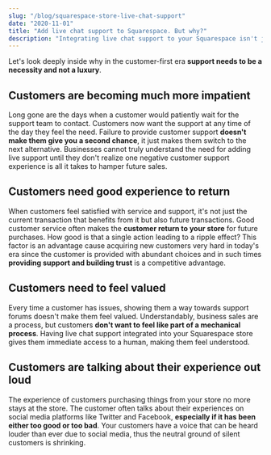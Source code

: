 ```yaml
---
slug: "/blog/squarespace-store-live-chat-support"
date: "2020-11-01"
title: "Add live chat support to Squarespace. But why?"
description: "Integrating live chat support to your Squarespace isn't just about support"
---
```

Let's look deeply inside why in the customer-first era **support needs to be a necessity and not a luxury**.

## Customers are becoming much more impatient
Long gone are the days when a customer would patiently wait for the support team to contact. Customers now want the support at any time of the day they feel the need. Failure to provide customer support **doesn't make them give you a second chance**, it just makes them switch to the next alternative. Businesses cannot truly understand the need for adding live support until they don't realize one negative customer support experience is all it takes to hamper future sales.

## Customers need good experience to return
When customers feel satisfied with service and support, it's not just the current transaction that benefits from it but also future transactions. Good customer service often makes the **customer return to your store** for future purchases. How good is that a single action leading to a ripple effect? This factor is an advantage cause acquiring new customers very hard in today's era since the customer is provided with abundant choices and in such times **providing support and building trust** is a competitive advantage.

## Customers need to feel valued
Every time a customer has issues, showing them a way towards support forums doesn't make them feel valued. Understandably, business sales are a process, but customers **don't want to feel like part of a mechanical process**. Having live chat support integrated into your Squarespace store gives them immediate access to a human, making them feel understood.

## Customers are talking about their experience out loud
The experience of customers purchasing things from your store no more stays at the store. The customer often talks about their experiences on social media platforms like Twitter and Facebook, **especially if it has been either too good or too bad**. Your customers have a voice that can be heard louder than ever due to social media, thus the neutral ground of silent customers is shrinking.





